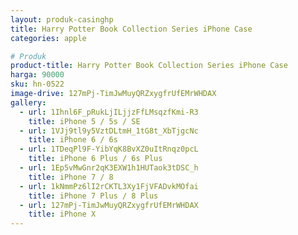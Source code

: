 ```yaml
---
layout: produk-casinghp
title: Harry Potter Book Collection Series iPhone Case
categories: apple

# Produk
product-title: Harry Potter Book Collection Series iPhone Case
harga: 90000
sku: hn-0522
image-drive: 127mPj-TimJwMuyQRZxygfrUfEMrWHDAX
gallery:
  - url: 1Ihnl6F_pRukLjILjjzFfLMsqzfKmi-R3
    title: iPhone 5 / 5s / SE
  - url: 1VJj9tl9y5VztDLtmH_1tG8t_XbTjgcNc
    title: iPhone 6 / 6s
  - url: 1TDeqPl9F-YibYqK8BvXZ0uItRnqz0pcL
    title: iPhone 6 Plus / 6s Plus
  - url: 1Ep5vMwGnr2qK3EXW1h1HUTaok3tDSC_h
    title: iPhone 7 / 8
  - url: 1kNmmPz6lI2rCKTL3Xy1FjVFADvkMOfai
    title: iPhone 7 Plus / 8 Plus
  - url: 127mPj-TimJwMuyQRZxygfrUfEMrWHDAX
    title: iPhone X
---
```

